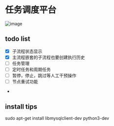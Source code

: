 # 任务调度平台
![image](https://user-images.githubusercontent.com/29135056/155830656-968f5881-5729-4347-94fc-b5a657ea9725.png)

## todo list
 - [x] 子流程状态显示
 - [x] 主流程嵌套的子流程也要创建执行历史
 - [ ] 任务管理
 - [ ] 定时任务和周期任务
 - [ ] 暂停，停止，跳过等人工干预操作
 - [ ] 节点重试功能
 - 
## install tips
sudo apt-get install libmysqlclient-dev
python3-dev
